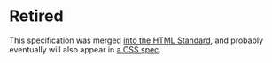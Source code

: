 # Retired

This specification was merged [into the HTML Standard](https://html.spec.whatwg.org/multipage/custom-elements.html#custom-state-pseudo-class), and probably eventually will also appear in [a CSS spec](https://github.com/w3c/csswg-drafts/issues/4805).
